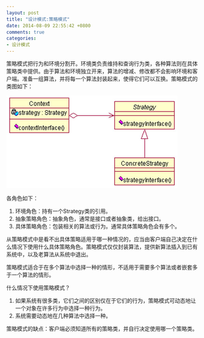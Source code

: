 ```yaml
---
layout: post
title: "设计模式:策略模式"
date: 2014-08-09 22:55:42 +0800
comments: true
categories: 
- 设计模式
---
```


策略模式把行为和环境分割开。环境类负责维持和查询行为类，各种算法则在具体策略类中提供。由于算法和环境独立开来，算法的增减、修改都不会影响环境和客户端。准备一组算法，并将每一个算法封装起来，使得它们可以互换。策略模式的类图如下：

![image](/myresource/images/image_blog_20140809_230502.jpg)

<!--more-->
各角色如下：

1. 环境角色：持有一个Strategy类的引用。
2. 抽象策略角色：抽象角色，通常是接口或者抽象类，给出接口。
3. 具体策略角色：包装相关的算法或行为。通常具体策略角色会有多个。

从策略模式中是看不出具体策略适用于哪一种情况的，应当由客户端自己决定在什么情况下使用什么具体策略角色。策略模式仅仅封装算法，提供新算法插入到已有系统中，以及老算法从系统中退出。

策略模式适合于在多个算法中选择一种的情形，不适用于需要多个算法或者嵌套多于一个算法的情形。

什么情况下使用策略模式？

1. 如果系统有很多类，它们之间的区别仅在于它们的行为，策略模式可动态地让一个对象在许多行为中选择一种行为。
2. 系统需要动态地在几种算法中选择一种。

策略模式的缺点：客户端必须知道所有的策略类，并自行决定使用哪一个策略类。

